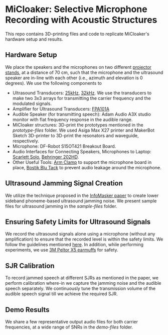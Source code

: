# MiCloaker: Selective Microphone Recording with Acoustic Structures
This repo contains 3D-printing files and code to replicate MiCloaker's hardware setup and results. 

## Hardware Setup
We place the speakers and the microphones on two different [projector stands](https://shopee.sg/Projector-Tripod-Projector-Floor-Stand-Foldable-Laptop-Stand-Speaker-Stand-Adjustable-90cm-180cm-Tray-Projector-Stand-Heavy-Duty-i.873500605.10398658831), at a distance of 70 cm, such that the microphone and the ultrasound speaker are in-line with each other (i.e., azimuth and elevation is 0 degrees). We use the following components to 
- Ultrasound Transducers: [25kHz](https://www.cuidevices.com/product/resource/cusa-t80-12-2600-th.pdf), [32kHz](https://www.mouser.com/datasheet/2/911/T328S16-1371205.pdf). We use the transducers to make two 3x3 arrays for transmitting the carrier frequency and the modulated signals.
- Amplifier for Ultrasound Transducers: [FPA101A](https://www.aliexpress.com/item/33023103749.html?spm=a2g0o.order_list.order_list_main.5.565d18028oncPS) 
- Audible Speaker (for transmitting speech): Adam Audio A3X studio monitor with flat frequency response in the audible range. 
- MiCloaker structures: 3D-print the prototypes mentioned in the _prototype-files_ folder. We used Asiga Max X27 printer and MakerBot Sketch 3D-printer to 3D-print the resonators and waveguide, respectively.
- Microphone: DF-Robot S15OT421 Breakout Board.
- Audio Interfaces for Connecting Speakers, Microphones to Laptop: [Scarlett Solo](https://focusrite.com/products/scarlett-solo), [Behringer 202HD](https://www.behringer.com/product.html?modelCode=0805-AAR).
- Other Useful Tools: [Arm Clamp](https://shopee.sg/Solder-Helping-Hands-Soldering-Aids-Hand-Tool-with-Flexible-Arms-Clamp-Swivel-i.328435272.23656935887) to support the microphone board in place, [Bostik Blu Tack](https://shopee.sg/Bostik-Blu-tack-75g-Blue-White-i.304740536.10034505185) to prevent audio leakage around the microphone. 

## Ultrasound Jamming Signal Creation
We utilize the technique proposed in the [InfoMasker paper](https://www.ndss-symposium.org/ndss-paper/infomasker-preventing-eavesdropping-using-phoneme-based-noise/) to create lower sideband phoneme-based ultrasound jamming noise. We present sample files for ultrasound jamming in the _sample-files_ folder.  

## Ensuring Safety Limits for Ultrasound Signals
We record the ultrasound signals alone using a microphone (without any amplification) to ensure that the recorded level is within the safety limits. We follow the guidelines mentioned [here](https://www.sciencedirect.com/science/article/pii/S0079610706000885). In addition, while performing experiments, we use [3M Peltor X5 earmuffs](https://www.3m.com.sg/3M/en_SG/p/d/v000137089/) for safety. 

## SJR Calibration
To record jammed speech at different SJRs as mentioned in the paper, we perform calibration where-in we capture the jamming noise and the audible speech separately. We continuously tune the transmission volume of the audible speech signal till we achieve the required SJR. 

## Demo Results
We share a few representative output audio files for both carrier frequencies, at a wide range of SNRs in the _demo-files_ folder. 

